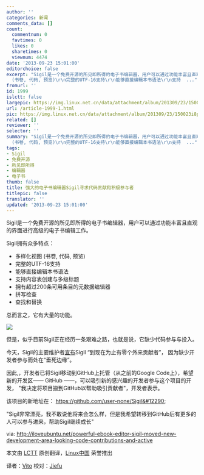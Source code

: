 ```yaml
---
author: ''
categories: 新闻
comments_data: []
count:
  commentnum: 0
  favtimes: 0
  likes: 0
  sharetimes: 0
  viewnum: 4474
date: '2013-09-23 15:01:00'
editorchoice: false
excerpt: "Sigil是一个免费开源的所见即所得的电子书编辑器，用户可以通过功能丰富且直观的界面进行高级的电子书编辑工作。\r\nSigil拥有众多特点：\r\n\r\n多样化视图
  (书卷, 代码, 预览)\r\n完整的UTF-16支持\r\n能够直接编辑本书语法\r\n支持  ..."
fromurl: ''
id: 1999
islctt: false
largepic: https://img.linux.net.cn/data/attachment/album/201309/23/150023i8piip8gxgwnwgzb.jpg
url: /article-1999-1.html
pic: https://img.linux.net.cn/data/attachment/album/201309/23/150023i8piip8gxgwnwgzb.jpg.thumb.jpg
related: []
reviewer: ''
selector: ''
summary: "Sigil是一个免费开源的所见即所得的电子书编辑器，用户可以通过功能丰富且直观的界面进行高级的电子书编辑工作。\r\nSigil拥有众多特点：\r\n\r\n多样化视图
  (书卷, 代码, 预览)\r\n完整的UTF-16支持\r\n能够直接编辑本书语法\r\n支持  ..."
tags:
- Sigil
- 免费开源
- 所见即所得
- 编辑器
- 电子书
thumb: false
title: 强大的电子书编辑器Sigil寻求代码贡献和积极参与者
titlepic: false
translator: ''
updated: '2013-09-23 15:01:00'
---
```


Sigil是一个免费开源的所见即所得的电子书编辑器，用户可以通过功能丰富且直观的界面进行高级的电子书编辑工作。


Sigil拥有众多特点：


* 多样化视图 (书卷, 代码, 预览)
* 完整的UTF-16支持
* 能够直接编辑本书语法
* 支持内容表创建与多级标题
* 拥有超过200条可用条目的元数据编辑器
* 拼写检查
* 查找和替换


总而言之，它有大量的功能。


[![](https://img.linux.net.cn/data/attachment/album/201309/23/150023i8piip8gxgwnwgzb.jpg)](https://img.linux.net.cnhttps://img.linux.net.cn/data/attachment/album/201309/23/150023i8piip8gxgwnwgzb.jpg)


但是，似乎目前Sigil正在经历一条艰难之路，也就是说，它缺少代码参与与投入。


今天，Sigil的主要维护者[宣布](http://sigildev.blogspot.ro/2013/09/sigil-status.html)Sigil “到现在为止有零个外来贡献者”， 因为缺少开发者参与而处在“垂死边缘”。


因此,，开发者已将Sigil移动到GitHub上托管（从之前的Google Code上），希望新的开发区—— GitHub ——，可以吸引新的感兴趣的开发者参与这个项目的开发， "我决定将项目搬到GitHub以帮助吸引贡献者"，开发者表示。


该项目的新地址在： <https://github.com/user-none/Sigil&#12290>;


"Sigil非常漂亮，我不敢说他将来会怎么样，但是我希望转移到GitHub后有更多的人可以参与进来，帮助Sigil继续成长"


 


via: <http://iloveubuntu.net/powerful-ebook-editor-sigil-moved-new-development-area-looking-code-contributions-and-active>


本文由 [LCTT](https://github.com/LCTT/TranslateProject) 原创翻译，[Linux中国](http://linux.cn/portal.php) 荣誉推出


译者：[Vito](http://linux.cn/space/vito) 校对：[Jiefu](http://linux.cn/space/Jiefu)